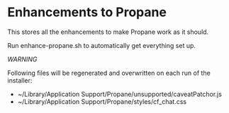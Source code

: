 # Enhancements to Propane

This stores all the enhancements to make Propane work as it should.

Run enhance-propane.sh to automatically get everything set up.

*WARNING*

Following files will be regenerated and overwritten on each run of the installer:

* ~/Library/Application Support/Propane/unsupported/caveatPatchor.js
* ~/Library/Application Support/Propane/styles/cf_chat.css
